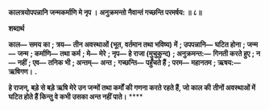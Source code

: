 **कालत्रयोपपन्नानि जन्मकर्माणि मे नृप ।** **अनुक्रमन्तो नैवान्तं गच्छन्ति परमर्षय: ॥ ८॥** 

**शब्दार्थ** 

**काल—** **समय का** **; त्रय—** **तीन अवस्थाओं (भूत, वर्तमान तथा भविष्य) में** **; उपपन्नानि—** **घटित होना** **; जन्म—** **जन्म** **; कर्माणि—** **तथा कर्म** **; मे—** **मेरे** **; नृप—** **हे राजा (मुचुकुन्द)** **; अनुक्रमन्त:—** **गिनती करते हुए** **; न—** **नहीं** **; एव—** **तनिक भी** **; अन्तम्—** **अन्त** **;** **गच्छन्ति—** **पहुँचते हैं** **; परम—** **महानतम** **; ऋषय:—** **ऋषिगण।** **.** 

**हे राजन्, बड़े से बड़े ऋषि मेरे उन जन्मों तथा कर्मों की गणना करते रहते हैं, जो काल की** **तीनों अवस्थाओं में घटित होते हैं किन्तु वे कभी उसका अन्त नहीं पाते।** **** 